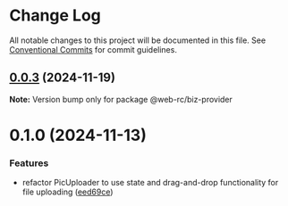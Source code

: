 # Change Log

All notable changes to this project will be documented in this file.
See [Conventional Commits](https://conventionalcommits.org) for commit guidelines.

## [0.0.3](https://github.com/weidyg/web-rc/compare/@web-rc/biz-provider@0.1.0...@web-rc/biz-provider@0.0.3) (2024-11-19)

**Note:** Version bump only for package @web-rc/biz-provider

# 0.1.0 (2024-11-13)

### Features

- refactor PicUploader to use state and drag-and-drop functionality for file uploading ([eed69ce](https://github.com/weidyg/web-rc/commit/eed69ce81703bed3413a8720d733caedf14e94cf))

